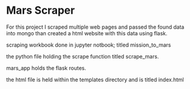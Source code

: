 # Mars Scraper

For this project I scraped multiple web pages and passed the found data into mongo than created a html website with this data using flask. 

scraping workbook done in jupyter notbook; titled mission_to_mars 

the python file holding the scrape function titled scrape_mars. 

mars_app holds the flask routes. 

the html file is held within the templates directory and is titled index.html 
